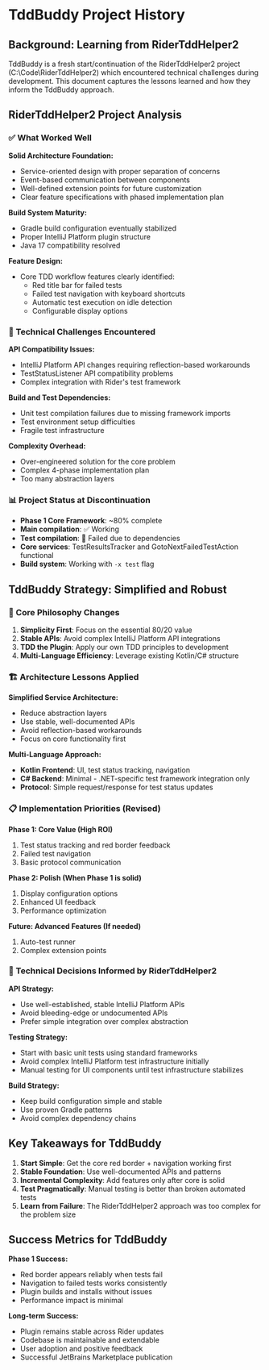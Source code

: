 # TddBuddy Project History

## Background: Learning from RiderTddHelper2

TddBuddy is a fresh start/continuation of the RiderTddHelper2 project (C:\Code\RiderTddHelper2) which encountered technical challenges during development. This document captures the lessons learned and how they inform the TddBuddy approach.

## RiderTddHelper2 Project Analysis

### ✅ What Worked Well

**Solid Architecture Foundation:**
- Service-oriented design with proper separation of concerns
- Event-based communication between components
- Well-defined extension points for future customization
- Clear feature specifications with phased implementation plan

**Build System Maturity:**
- Gradle build configuration eventually stabilized
- Proper IntelliJ Platform plugin structure
- Java 17 compatibility resolved

**Feature Design:**
- Core TDD workflow features clearly identified:
  - Red title bar for failed tests
  - Failed test navigation with keyboard shortcuts
  - Automatic test execution on idle detection
  - Configurable display options

### 🚧 Technical Challenges Encountered

**API Compatibility Issues:**
- IntelliJ Platform API changes requiring reflection-based workarounds
- TestStatusListener API compatibility problems
- Complex integration with Rider's test framework

**Build and Test Dependencies:**
- Unit test compilation failures due to missing framework imports
- Test environment setup difficulties
- Fragile test infrastructure

**Complexity Overhead:**
- Over-engineered solution for the core problem
- Complex 4-phase implementation plan
- Too many abstraction layers

### 📊 Project Status at Discontinuation

- **Phase 1 Core Framework**: ~80% complete
- **Main compilation**: ✅ Working
- **Test compilation**: 🚧 Failed due to dependencies
- **Core services**: TestResultsTracker and GotoNextFailedTestAction functional
- **Build system**: Working with `-x test` flag

## TddBuddy Strategy: Simplified and Robust

### 🎯 Core Philosophy Changes

1. **Simplicity First**: Focus on the essential 80/20 value
2. **Stable APIs**: Avoid complex IntelliJ Platform API integrations
3. **TDD the Plugin**: Apply our own TDD principles to development
4. **Multi-Language Efficiency**: Leverage existing Kotlin/C# structure

### 🏗️ Architecture Lessons Applied

**Simplified Service Architecture:**
- Reduce abstraction layers
- Use stable, well-documented APIs
- Avoid reflection-based workarounds
- Focus on core functionality first

**Multi-Language Approach:**
- **Kotlin Frontend**: UI, test status tracking, navigation
- **C# Backend**: Minimal - .NET-specific test framework integration only
- **Protocol**: Simple request/response for test status updates

### 📋 Implementation Priorities (Revised)

**Phase 1: Core Value (High ROI)**
1. Test status tracking and red border feedback
2. Failed test navigation
3. Basic protocol communication

**Phase 2: Polish (When Phase 1 is solid)**
1. Display configuration options
2. Enhanced UI feedback
3. Performance optimization

**Future: Advanced Features (If needed)**
1. Auto-test runner
2. Complex extension points

### 🔧 Technical Decisions Informed by RiderTddHelper2

**API Strategy:**
- Use well-established, stable IntelliJ Platform APIs
- Avoid bleeding-edge or undocumented APIs
- Prefer simple integration over complex abstraction

**Testing Strategy:**
- Start with basic unit tests using standard frameworks
- Avoid complex IntelliJ Platform test infrastructure initially
- Manual testing for UI components until test infrastructure stabilizes

**Build Strategy:**
- Keep build configuration simple and stable
- Use proven Gradle patterns
- Avoid complex dependency chains

## Key Takeaways for TddBuddy

1. **Start Simple**: Get the core red border + navigation working first
2. **Stable Foundation**: Use well-documented APIs and patterns
3. **Incremental Complexity**: Add features only after core is solid
4. **Test Pragmatically**: Manual testing is better than broken automated tests
5. **Learn from Failure**: The RiderTddHelper2 approach was too complex for the problem size

## Success Metrics for TddBuddy

**Phase 1 Success:**
- Red border appears reliably when tests fail
- Navigation to failed tests works consistently
- Plugin builds and installs without issues
- Performance impact is minimal

**Long-term Success:**
- Plugin remains stable across Rider updates
- Codebase is maintainable and extendable
- User adoption and positive feedback
- Successful JetBrains Marketplace publication
